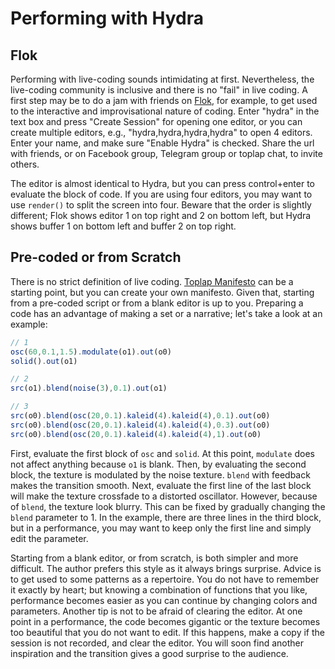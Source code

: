 Performing with Hydra
========

Flok
--------

Performing with live-coding sounds intimidating at first. Nevertheless, the live-coding community is inclusive and there is no "fail" in live coding. A first step may be to do a jam with friends on [Flok](https://flok.clic.cf/), for example, to get used to the interactive and improvisational nature of coding. Enter "hydra" in the text box and press "Create Session" for opening one editor, or you can create multiple editors, e.g., "hydra,hydra,hydra,hydra" to open 4 editors. Enter your name, and make sure "Enable Hydra" is checked. Share the url with friends, or on Facebook group, Telegram group or toplap chat, to invite others.

The editor is almost identical to Hydra, but you can press control+enter to evaluate the block of code. If you are using four editors, you may want to use `render()` to split the screen into four. Beware that the order is slightly different; Flok shows editor 1 on top right and 2 on bottom left, but Hydra shows buffer 1 on bottom left and buffer 2 on top right.

Pre-coded or from Scratch
--------

There is no strict definition of live coding. [Toplap Manifesto](https://toplap.org/wiki/ManifestoDraft) can be a starting point, but you can create your own manifesto. Given that, starting from a pre-coded script or from a blank editor is up to you. Preparing a code has an advantage of making a set or a narrative; let's take a look at an example:

```javascript
// 1
osc(60,0.1,1.5).modulate(o1).out(o0)
solid().out(o1)

// 2
src(o1).blend(noise(3),0.1).out(o1)

// 3
src(o0).blend(osc(20,0.1).kaleid(4).kaleid(4),0.1).out(o0)
src(o0).blend(osc(20,0.1).kaleid(4).kaleid(4),0.3).out(o0)
src(o0).blend(osc(20,0.1).kaleid(4).kaleid(4),1).out(o0)
```

First, evaluate the first block of `osc` and `solid`. At this point, `modulate` does not affect anything because `o1` is blank. Then, by evaluating the second block, the texture is modulated by the noise texture. `blend` with feedback makes the transition smooth. Next, evaluate the first line of the last block will make the texture crossfade to a distorted oscillator. However, because of `blend`, the texture look blurry. This can be fixed by gradually changing the `blend` parameter to 1. In the example, there are three lines in the third block, but in a performance, you may want to keep only the first line and simply edit the parameter.

Starting from a blank editor, or from scratch, is both simpler and more difficult. The author prefers this style as it always brings surprise. Advice is to get used to some patterns as a repertoire. You do not have to remember it exactly by heart; but knowing a combination of functions that you like, performance becomes easier as you can continue by changing colors and parameters. Another tip is not to be afraid of clearing the editor. At one point in a performance, the code becomes gigantic or the texture becomes too beautiful that you do not want to edit. If this happens, make a copy if the session is not recorded, and clear the editor. You will soon find another inspiration and the transition gives a good surprise to the audience.

